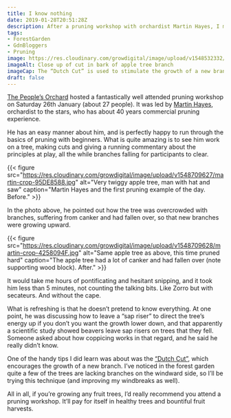 ```yaml
---
title: I know nothing
date: 2019-01-28T20:51:28Z
description: After a pruning workshop with orchardist Martin Hayes, I marvel at the skills and knowledge of professional horticulturalists.
tags: 
- ForestGarden
- GdnBloggers
- Pruning
image: https://res.cloudinary.com/growdigital/image/upload/v1548532332/dutchcut-60183BB2.jpg
imageAlt: Close up of cut in bark of apple tree branch
imageCap: The “Dutch Cut” is used to stimulate the growth of a new branch
draft: false
---
```


[The People’s Orchard](http://www.stdogmaelsabbey.org.uk/peoplesorchard) hosted a fantastically well attended pruning workshop on Saturday 26th January (about 27 people). It was led by [Martin Hayes](https://www.theapplemancan.uk), orchardist to the stars, who has about 40 years commercial pruning experience. 

He has an easy manner about him, and is perfectly happy to run through the basics of pruning with beginners. What is quite amazing is to see him work on a tree, making cuts and giving a running commentary about the principles at play, all the while branches falling for participants to clear. 

{{< figure src="https://res.cloudinary.com/growdigital/image/upload/v1548709627/martin-crop-95DE8588.jpg" alt="Very twiggy apple tree, man with hat and saw" caption="Martin Hayes and the first pruning example of the day. Before." >}}

In the photo above, he pointed out how the tree was overcrowded with branches, suffering from canker and had fallen over, so that new branches were growing upward.

{{< figure src="https://res.cloudinary.com/growdigital/image/upload/v1548709628/martin-crop-4258094F.jpg" alt="Same apple tree as above, this time pruned hard" caption="The apple tree had a lot of canker and had fallen over (note supporting wood block).  After." >}}

It would take me hours of pontificating and hesitant snipping, and it took him less than 5 minutes, not counting the talking bits. Like Zorro but with secateurs. And without the cape.

What is refreshing is that he doesn’t pretend to know everything. At one point, he was discussing how to leave a “sap riser” to direct the tree’s energy up if you don’t you want the growth lower down, and that apparently a scientific study showed beavers leave sap risers on trees that they fell. Someone asked about how coppicing works in that regard, and he said he really didn’t know. 

One of the handy tips I did learn was about was the [“Dutch Cut”](http://www.treeterms.co.uk/definitions/dutch-cut), which encourages the growth of a new branch. I’ve noticed in the forest garden quite a few of the trees are lacking branches on the windward side, so I’ll be trying this technique (and improving my windbreaks as well).

All in all, if you’re growing any fruit trees, I’d really recommend you attend a pruning workshop. It’ll pay for itself in healthy trees and bountiful fruit harvests.
